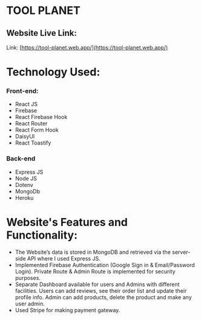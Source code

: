 # TOOL PLANET

## Website Live Link:

Link: [https://tool-planet.web.app/](https://tool-planet.web.app/)

# Technology Used:

### Front-end:

- React JS
- Firebase
- React Firebase Hook
- React Router
- React Form Hook
- DaisyUI
- React Toastify

### Back-end

- Express JS
- Node JS
- Dotenv
- MongoDb
- Heroku

# Website's Features and Functionality:

- The Website’s data is stored in MongoDB and retrieved via the server-side API where I used Express JS.
- Implemented Firebase Authentication (Google Sign in & Email/Password Login). Private Route & Admin Route is implemented for security purposes.
- Separate Dashboard available for users and Admins with different facilities. Users can add reviews, see their order list and update their profile info. Admin can add products, delete the product and make any user admin.
- Used Stripe for making payment gateway.
